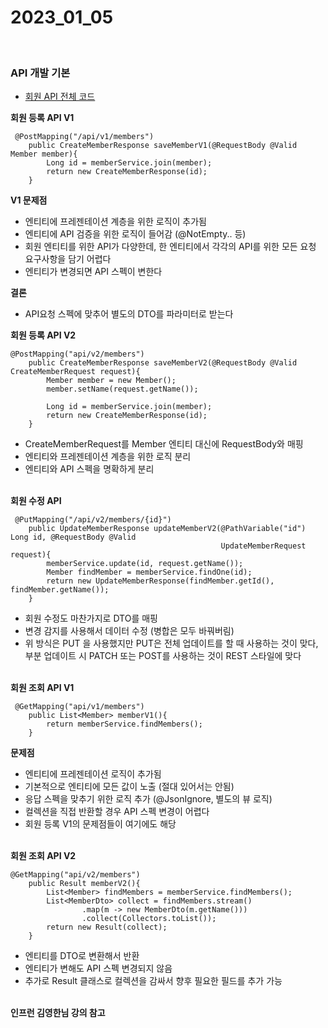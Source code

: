 # 2023_01_05

</br>

### API 개발 기본

-   [회원 API 전체 코드](./code/MemberApiController.java)

<b>회원 등록 API V1</b>

```
 @PostMapping("/api/v1/members")
    public CreateMemberResponse saveMemberV1(@RequestBody @Valid Member member){
        Long id = memberService.join(member);
        return new CreateMemberResponse(id);
    }
```

<b>V1 문제점</b>

-   엔티티에 프레젠테이션 계층을 위한 로직이 추가됨
-   엔티티에 API 검증을 위한 로직이 들어감 (@NotEmpty.. 등)
-   회원 엔티티를 위한 API가 다양한데, 한 엔티티에서 각각의 API를 위한 모든 요청 요구사항을 담기 어렵다
-   엔티티가 변경되면 API 스펙이 변한다

<b>결론</b>

-   API요청 스펙에 맞추어 별도의 DTO를 파라미터로 받는다

<b>회원 등록 API V2</b>

```
@PostMapping("api/v2/members")
    public CreateMemberResponse saveMemberV2(@RequestBody @Valid CreateMemberRequest request){
        Member member = new Member();
        member.setName(request.getName());

        Long id = memberService.join(member);
        return new CreateMemberResponse(id);
    }
```

-   CreateMemberRequest를 Member 엔티티 대신에 RequestBody와 매핑
-   엔티티와 프레젠테이션 계층을 위한 로직 분리
-   엔티티와 API 스펙을 명확하게 분리

</br>
<b>회원 수정 API</b>

```
 @PutMapping("/api/v2/members/{id}")
    public UpdateMemberResponse updateMemberV2(@PathVariable("id") Long id, @RequestBody @Valid
                                               UpdateMemberRequest request){
        memberService.update(id, request.getName());
        Member findMember = memberService.findOne(id);
        return new UpdateMemberResponse(findMember.getId(), findMember.getName());
    }
```

-   회원 수정도 마찬가지로 DTO를 매핑
-   변경 감지를 사용해서 데이터 수정 (병합은 모두 바꿔버림)
-   위 방식은 PUT 을 사용했지만 PUT은 전체 업데이트를 할 때 사용하는 것이 맞다, 부분 업데이트 시 PATCH 또는 POST를 사용하는 것이 REST 스타일에 맞다

</br>
<b>회원 조회 API V1</b>

```
 @GetMapping("api/v1/members")
    public List<Member> memberV1(){
        return memberService.findMembers();
    }
```

<b>문제점</b>

-   엔티티에 프레젠테이션 로직이 추가됨
-   기본적으로 엔티티에 모든 값이 노출 (절대 있어서는 안됨)
-   응답 스펙을 맞추기 위한 로직 추가 (@JsonIgnore, 별도의 뷰 로직)
-   컬렉션을 직접 반환할 경우 API 스펙 변경이 어렵다
-   회원 등록 V1의 문제점들이 여기에도 해당

</br>
<b>회원 조회 API V2</b>

```
@GetMapping("api/v2/members")
    public Result memberV2(){
        List<Member> findMembers = memberService.findMembers();
        List<MemberDto> collect = findMembers.stream()
                .map(m -> new MemberDto(m.getName()))
                .collect(Collectors.toList());
        return new Result(collect);
    }
```

-   엔티티를 DTO로 변환해서 반환
-   엔티티가 변해도 API 스펙 변경되지 않음
-   추가로 Result 클래스로 컬렉션을 감싸서 향후 필요한 필드를 추가 가능

</br>
<b>인프런 김영한님 강의 참고</b>
